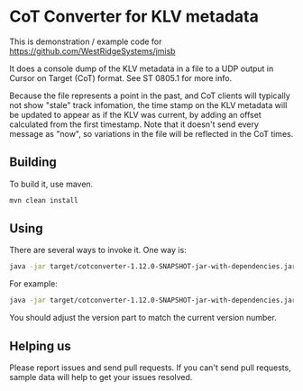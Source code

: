 # CoT Converter for KLV metadata

This is demonstration / example code for <https://github.com/WestRidgeSystems/jmisb>

It does a console dump of the KLV metadata in a file to a UDP output in Cursor on Target (CoT) format. See ST 0805.1 for more info.

Because the file represents a point in the past, and CoT clients will typically not show "stale" track infomation, the time stamp on the KLV metadata will be updated to appear as if the KLV was current, by adding an offset calculated from the first timestamp. Note that it doesn't send every message as "now", so variations in the file will be reflected in the CoT times.

## Building

To build it, use maven.

``` sh
mvn clean install
```

## Using

There are several ways to invoke it. One way is:

``` sh
java -jar target/cotconverter-1.12.0-SNAPSHOT-jar-with-dependencies.jar  {filename}
```

For example:

``` sh
java -jar target/cotconverter-1.12.0-SNAPSHOT-jar-with-dependencies.jar ~/KLV_samples/CheyenneVAhospital.mpeg4
```

You should adjust the version part to match the current version number.

## Helping us

Please report issues and send pull requests. If you can't send pull requests, sample data will help to get your issues resolved.
